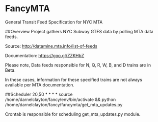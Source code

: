 # FancyMTA
General Transit Feed Specification for NYC MTA

##Overview
Project gathers NYC Subway GTFS data by polling MTA data feeds.


Source: http://datamine.mta.info/list-of-feeds

Documentation: https://goo.gl/ZZKHbZ


Please note, Data feeds responsible for N, Q, R, W, B, and D trains are in Beta.


In these cases, information for these specified trains are not always available per MTA documentation.

##Scheduler
20,50 * * * * source /home/darnelclayton/fancy/env/bin/activate && python /home/darnelclayton/fancy/fancymta/get_mta_updates.py

Crontab is responsible for scheduling get_mta_updates.py module.
